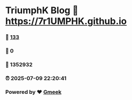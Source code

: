 # TriumphK Blog :link: https://7r1UMPHK.github.io 
### :page_facing_up: [133](https://7r1UMPHK.github.io/tag.html) 
### :speech_balloon: 0 
### :hibiscus: 1352932 
### :alarm_clock: 2025-07-09 22:20:41 
### Powered by :heart: [Gmeek](https://github.com/Meekdai/Gmeek)
